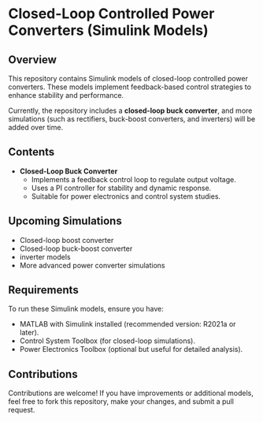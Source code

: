 # **Closed-Loop Controlled Power Converters (Simulink Models)**  

## **Overview**  
This repository contains Simulink models of closed-loop controlled power converters. These models implement feedback-based control strategies to enhance stability and performance.  

Currently, the repository includes a **closed-loop buck converter**, and more simulations (such as rectifiers, buck-boost converters, and inverters) will be added over time.  

## **Contents**  
- **Closed-Loop Buck Converter**  
  - Implements a feedback control loop to regulate output voltage.  
  - Uses a PI controller for stability and dynamic response.  
  - Suitable for power electronics and control system studies.  

## **Upcoming Simulations**  
- Closed-loop boost converter  
- Closed-loop buck-boost converter  
- inverter models  
- More advanced power converter simulations

## **Requirements**  
To run these Simulink models, ensure you have:  
- MATLAB with Simulink installed (recommended version: R2021a or later).  
- Control System Toolbox (for closed-loop simulations).  
- Power Electronics Toolbox (optional but useful for detailed analysis).  

## **Contributions**  
Contributions are welcome! If you have improvements or additional models, feel free to fork this repository, make your changes, and submit a pull request.
